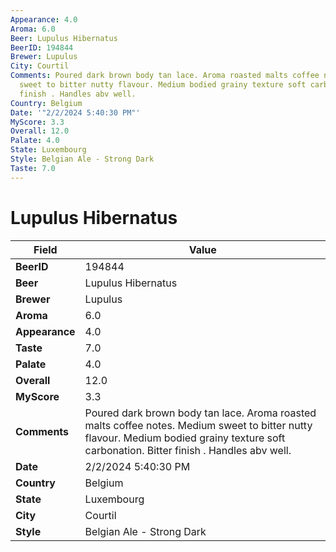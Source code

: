 ```yaml
---
Appearance: 4.0
Aroma: 6.0
Beer: Lupulus Hibernatus
BeerID: 194844
Brewer: Lupulus
City: Courtil
Comments: Poured dark brown body tan lace. Aroma roasted malts coffee notes. Medium
  sweet to bitter nutty flavour. Medium bodied grainy texture soft carbonation. Bitter
  finish . Handles abv well.
Country: Belgium
Date: '"2/2/2024 5:40:30 PM"'
MyScore: 3.3
Overall: 12.0
Palate: 4.0
State: Luxembourg
Style: Belgian Ale - Strong Dark
Taste: 7.0
---
```


# Lupulus Hibernatus

| Field         | Value |
|---------------|-------|
| **BeerID** | 194844 |
| **Beer** | Lupulus Hibernatus |
| **Brewer** | Lupulus |
| **Aroma** | 6.0 |
| **Appearance** | 4.0 |
| **Taste** | 7.0 |
| **Palate** | 4.0 |
| **Overall** | 12.0 |
| **MyScore** | 3.3 |
| **Comments** | Poured dark brown body tan lace. Aroma roasted malts coffee notes. Medium sweet to bitter nutty flavour. Medium bodied grainy texture soft carbonation. Bitter finish . Handles abv well. |
| **Date** | 2/2/2024 5:40:30 PM |
| **Country** | Belgium |
| **State** | Luxembourg |
| **City** | Courtil |
| **Style** | Belgian Ale - Strong Dark |
